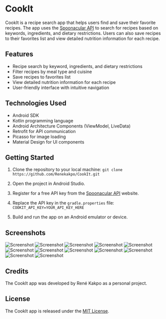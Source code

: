 CookIt
============================================

CookIt is a recipe search app that helps users find and save their favorite recipes. The app uses the [Spoonacular API](https://spoonacular.com/food-api) to search for recipes based on keywords, ingredients, and dietary restrictions. Users can also save recipes to their favorites list and view detailed nutrition information for each recipe.

Features
-------------------------------------------
* Recipe search by keyword, ingredients, and dietary restrictions
* Filter recipes by meal type and cuisine
* Save recipes to favorites list
* View detailed nutrition information for each recipe
* User-friendly interface with intuitive navigation

Technologies Used
-------------------------------------------
* Android SDK
* Kotlin programming language
* Android Architecture Components (ViewModel, LiveData)
* Retrofit for API communication
* Picasso for image loading
* Material Design for UI components

Getting Started
------------------------------------------
1. Clone the repository to your local machine:
`git clone https://github.com/Renekakpo/CookIt.git`

2. Open the project in Android Studio.
3. Register for a free API key from the [Spoonacular API](https://spoonacular.com/food-api) website.
4. Replace the API key in the `gradle.properties` file:
`COOKIT_API_KEY=YOUR_API_KEY_HERE`

5. Build and run the app on an Android emulator or device.

Screenshots
------------------------------------------
![Screenshot](./screenshots/screenshot_splashscreen.png)
![Screenshot](./screenshots/screenshot_onboarding_start.png)
![Screenshot](./screenshots/screenshot_onboarding_end.png)
![Screenshot](./screenshots/screenshot_signinscreen.png)
![Screenshot](./screenshots/screenshot_signupscreen.png)
![Screenshot](./screenshots/screenshot_homescreen.png)
![Screenshot](./screenshots/screenshot_recipedetails.png)
![Screenshot](./screenshots/screenshot_search_filter.png)
![Screenshot](./screenshots/screenshot_instructions.png)
![Screenshot](./screenshots/screenshot_favoritescreen.png)
![Screenshot](./screenshots/screenshot_settings.png)
![Screenshot](./screenshots/screenshot_aboutapp.png)

Credits
------------------------------------------
The CookIt app was developed by René Kakpo as a personal project.

License
------------------------------------------
The CookIt app is released under the [MIT License](https://github.com/Renekakpo/cookIt/blob/main/LICENSE).

